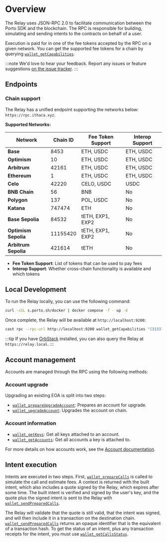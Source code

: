# Overview

The Relay uses JSON-RPC 2.0 to facilitate communication between the Porto SDK and the blockchain. The RPC is responsible for building, simulating and sending intents to the contracts on behalf of a user.

Execution is paid for in one of the fee tokens accepted by the RPC on a given network. You can get the supported fee tokens for a chain by querying [`wallet_getCapabilities`].

:::note
We'd love to hear your feedback. Report any issues or feature suggestions [on the issue tracker](https://github.com/ithacaxyz/relay-issues).
:::

## Endpoints

### Chain support

The Relay has a unified endpoint supporting the networks below: `https://rpc.ithaca.xyz`.

**Supported Networks:**

| Network | Chain ID | Fee Token Support | Interop Support |
|---------|----------|-------------------|-----------------|
| **Base** | 8453 | ETH, USDC | ETH, USDC |
| **Optimism** | 10 | ETH, USDC | ETH, USDC |
| **Arbitrum** | 42161 | ETH, USDC | ETH, USDC |
| **Ethereum** | 1 | ETH, USDC | ETH, USDC |
| **Celo** | 42220 | CELO, USDC | USDC |
| **BNB Chain** | 56 | BNB | No |
| **Polygon** | 137 | POL, USDC | No |
| **Katana** | 747474 | ETH | No |
| **Base Sepolia** | 84532 | tETH, EXP1, EXP2 | No |
| **Optimism Sepolia** | 11155420 | tETH, EXP1, EXP2 | No |
| **Arbitrum Sepolia** | 421614 | tETH | No |

- **Fee Token Support**: List of tokens that can be used to pay fees
- **Interop Support**: Whether cross-chain functionality is available and which tokens

## Local Development

To run the Relay locally, you can use the following command:

```sh
curl -sSL s.porto.sh/docker | docker compose -f - up -d
```

Once complete, the Relay will be available at `http://localhost:9200`:

```sh
cast rpc --rpc-url http://localhost:9200 wallet_getCapabilities "[31337]"
```

:::tip
If you have [OrbStack](https://orbstack.dev/) installed, you can also query the Relay at `https://relay.local`.
:::

## Account management

Accounts are managed through the RPC using the following methods:

### Account upgrade

Upgrading an existing EOA is split into two steps:

- [`wallet_prepareUpgradeAccount`]: Prepares an account for upgrade.
- [`wallet_upgradeAccount`]: Upgrades the account on chain.

### Account information

- [`wallet_getKeys`]: Get all keys attached to an account.
- [`wallet_getAccounts`]: Get all accounts a key is attached to.

For more details on how accounts work, see the [Account documentation](#TODO).

## Intent execution

Intents are executed in two steps. First, [`wallet_prepareCalls`] is called to simulate the call and estimate fees. A context is returned with the built intent, which also includes a quote signed by the Relay, which expires after some time. The built intent is verified and signed by the user's key, and the quote plus the signed intent is sent to the Relay with [`wallet_sendPreparedCalls`].

The Relay will validate that the quote is still valid, that the intent was signed, and will then include it in a transaction on the destination chain. [`wallet_sendPreparedCalls`] returns an opaque identifier that is the equivalent of a transaction hash. To get the status of an intent, plus any transaction receipts for the intent, you must use [`wallet_getCallsStatus`].

[`wallet_getCapabilities`]: /relay/wallet_getCapabilities
[`wallet_prepareUpgradeAccount`]: /relay/wallet_prepareUpgradeAccount
[`wallet_upgradeAccount`]: /relay/wallet_upgradeAccount
[`wallet_getKeys`]: /relay/wallet_getKeys
[`wallet_getAccounts`]: /relay/wallet_getAccounts
[`wallet_prepareCalls`]: /relay/wallet_prepareCalls
[`wallet_sendPreparedCalls`]: /relay/wallet_sendPreparedCalls
[`wallet_getCallsStatus`]: /relay/wallet_getCallsStatus
